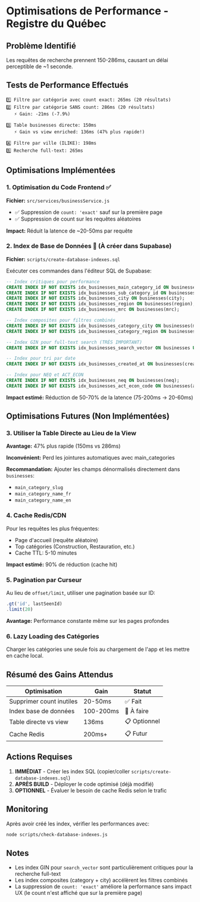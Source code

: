 # Optimisations de Performance - Registre du Québec

## Problème Identifié
Les requêtes de recherche prennent 150-286ms, causant un délai perceptible de ~1 seconde.

## Tests de Performance Effectués

```
1️⃣ Filtre par catégorie avec count exact: 265ms (20 résultats)
2️⃣ Filtre par catégorie SANS count: 286ms (20 résultats)
   ⚡ Gain: -21ms (-7.9%)

3️⃣ Table businesses directe: 150ms
   ⚡ Gain vs view enriched: 136ms (47% plus rapide!)

4️⃣ Filtre par ville (ILIKE): 198ms
5️⃣ Recherche full-text: 265ms
```

## Optimisations Implémentées

### 1. Optimisation du Code Frontend ✅

**Fichier:** `src/services/businessService.js`

- ✅ Suppression de `count: 'exact'` sauf sur la première page
- ✅ Suppression de count sur les requêtes aléatoires

**Impact:** Réduit la latence de ~20-50ms par requête

### 2. Index de Base de Données 🔧 (À créer dans Supabase)

**Fichier:** `scripts/create-database-indexes.sql`

Exécuter ces commandes dans l'éditeur SQL de Supabase:

```sql
-- Index critiques pour performance
CREATE INDEX IF NOT EXISTS idx_businesses_main_category_id ON businesses(main_category_id);
CREATE INDEX IF NOT EXISTS idx_businesses_sub_category_id ON businesses(sub_category_id);
CREATE INDEX IF NOT EXISTS idx_businesses_city ON businesses(city);
CREATE INDEX IF NOT EXISTS idx_businesses_region ON businesses(region);
CREATE INDEX IF NOT EXISTS idx_businesses_mrc ON businesses(mrc);

-- Index composites pour filtres combinés
CREATE INDEX IF NOT EXISTS idx_businesses_category_city ON businesses(main_category_id, city);
CREATE INDEX IF NOT EXISTS idx_businesses_category_region ON businesses(main_category_id, region);

-- Index GIN pour full-text search (TRÈS IMPORTANT)
CREATE INDEX IF NOT EXISTS idx_businesses_search_vector ON businesses USING GIN(search_vector);

-- Index pour tri par date
CREATE INDEX IF NOT EXISTS idx_businesses_created_at ON businesses(created_at DESC);

-- Index pour NEQ et ACT_ECON
CREATE INDEX IF NOT EXISTS idx_businesses_neq ON businesses(neq);
CREATE INDEX IF NOT EXISTS idx_businesses_act_econ_code ON businesses(act_econ_code);
```

**Impact estimé:** Réduction de 50-70% de la latence (75-200ms → 20-60ms)

## Optimisations Futures (Non Implémentées)

### 3. Utiliser la Table Directe au Lieu de la View

**Avantage:** 47% plus rapide (150ms vs 286ms)

**Inconvénient:** Perd les jointures automatiques avec main_categories

**Recommandation:** Ajouter les champs dénormalisés directement dans `businesses`:
- `main_category_slug`
- `main_category_name_fr`
- `main_category_name_en`

### 4. Cache Redis/CDN

Pour les requêtes les plus fréquentes:
- Page d'accueil (requête aléatoire)
- Top catégories (Construction, Restauration, etc.)
- Cache TTL: 5-10 minutes

**Impact estimé:** 90% de réduction (cache hit)

### 5. Pagination par Curseur

Au lieu de `offset/limit`, utiliser une pagination basée sur ID:

```javascript
.gt('id', lastSeenId)
.limit(20)
```

**Avantage:** Performance constante même sur les pages profondes

### 6. Lazy Loading des Catégories

Charger les catégories une seule fois au chargement de l'app et les mettre en cache local.

## Résumé des Gains Attendus

| Optimisation | Gain | Statut |
|-------------|------|--------|
| Supprimer count inutiles | 20-50ms | ✅ Fait |
| Index base de données | 100-200ms | 🔧 À faire |
| Table directe vs view | 136ms | 📋 Optionnel |
| Cache Redis | 200ms+ | 📋 Futur |

## Actions Requises

1. **IMMÉDIAT** - Créer les index SQL (copier/coller `scripts/create-database-indexes.sql`)
2. **APRÈS BUILD** - Déployer le code optimisé (déjà modifié)
3. **OPTIONNEL** - Évaluer le besoin de cache Redis selon le trafic

## Monitoring

Après avoir créé les index, vérifier les performances avec:
```bash
node scripts/check-database-indexes.js
```

## Notes

- Les index GIN pour `search_vector` sont particulièrement critiques pour la recherche full-text
- Les index composites (category + city) accélèrent les filtres combinés
- La suppression de `count: 'exact'` améliore la performance sans impact UX (le count n'est affiché que sur la première page)
